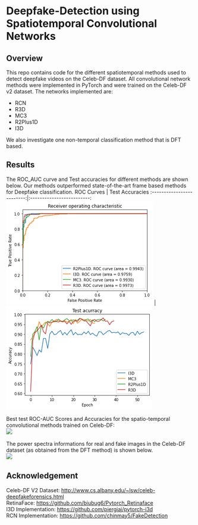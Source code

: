 # Deepfake-Detection using Spatiotemporal Convolutional Networks

## Overview
This repo contains code for the different spatiotemporal methods used to detect deepfake videos on the Celeb-DF dataset. All convolutional network methods were implemented in PyTorch and were trained on the Celeb-DF v2 dataset. The networks implemented are:
* RCN
* R3D
* MC3
* R2Plus1D
* I3D

We also investigate one non-temporal classification method that is DFT based.

## Results
The ROC_AUC curve and Test accuracies for different methods are shown below. Our methods outperformed state-of-the-art frame based methods for Deepfake classification.
ROC Curves           |  Test Accuracies
:-------------------------:|:-------------------------:
![alt text](ROC_results.png) |  ![alt text](Test_accuracy.png)

Best test ROC-AUC Scores and Accuracies for the spatio-temporal  convolutional  methods  trained  on  Celeb-DF:
<br />
<img src="https://github.com/oidelima/Deepfake-Detection/blob/master/spatiotemporal_convolutional_network.PNG" width="300">

The power spectra informations for real and fake images in the Celeb-DF dataset (as obtained from the DFT method) is shown below.
<br />
<img src="https://github.com/oidelima/Deepfake-Detection/blob/master/DFT.PNG" width="300">

## Acknowledgement

Celeb-DF V2 Dataset: http://www.cs.albany.edu/~lsw/celeb-deepfakeforensics.html
<br />
RetinaFace: https://github.com/biubug6/Pytorch_Retinaface  
I3D Implementation: https://github.com/piergiaj/pytorch-i3d  
RCN Implementation: https://github.com/chinmay5/FakeDetection


